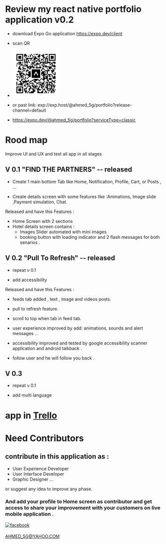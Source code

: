 # Review my react native portfolio application v0.2

- download Expo Go application https://expo.dev/client

- scan QR

- <a href="exp://exp.host/@ahmed_5g/portfolio?release-channel=default">

  <img
     width=150 height= 150
      src="./assets/images/expo-go-portfolio-default.svg">
  </a>

- or past link:
  exp://exp.host/@ahmed_5g/portfolio?release-channel=default

- https://expo.dev/@ahmed_5g/portfolio?serviceType=classic

# Rood map

Improve UI and UX and test all app in all stages

## V 0.1 "FIND THE PARTNERS" -- released

- Create 1 main bottom Tab like Home, Notification, Profile, Cart, or Posts , ...

- Create details screen with some features like :Animations, Image slide ,Payment simulation, Chat.

Released and have this Features :

- Home Screen with 2 sections
- Hotel details screen contains :
  - Images Slider automated with mini images
  - booking button with loading indicator and 2 flash messages for both senarios .

## V 0.2 "Pull To Refresh" -- released

- repeat v 0.1

- add accessibility

Released and have this Features :

- feeds tab added , text , image and videos posts.

- pull to refresh feature.

- scroll to top when tab in feed tab.

- user experience improved by add: animations, sounds and alert messages ...

- accessibility improved and tested by google accessibility scanner application and android talkback .

- follow user and he will follow you back .

## V 0.3

- repeat v 0.1

- add multi language

# app in [Trello](https://trello.com/b/LCgVV444/portfolio)

# Need Contributors

## contribute in this application as :

- User Experience Developer
- User Interface Developer
- Graphic Designer
  ...

or suggest any idea to improve any phase.

### And add your profile to Home screen as contributor and get access to share your improvement with your customers on live mobile application .

 <a href="https://www.facebook.com/profile.php?id=100086148849098" target="_blank">
<img src=https://img.shields.io/badge/facebook-%232E87FB.svg?&style=for-the-badge&logo=facebook&logoColor=white alt=facebook style="margin-bottom: 5px;" />
</a>

AHMED_5G@YAHOO.COM

